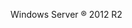 <Token xmlns:xlink="http://www.w3.org/1999/xlink">Windows Server ® 2012 R2</Token>

<!--HONumber=Apr16_HO1-->


